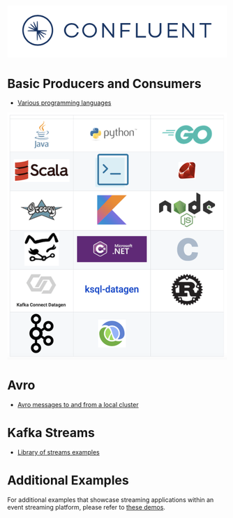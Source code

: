 ![image](../images/confluent-logo-300-2.png)

# Basic Producers and Consumers

* [Various programming languages](cloud/README.md)

<a href="cloud/README.md" target="_blank"><img src="cloud/images/clients-all.png" width="600"></a>

# Avro

* [Avro messages to and from a local cluster](avro/README.md)

# Kafka Streams

* [Library of streams examples](https://github.com/confluentinc/kafka-streams-examples)

# Additional Examples

For additional examples that showcase streaming applications within an event streaming platform, please refer to [these demos](https://github.com/confluentinc/examples).
